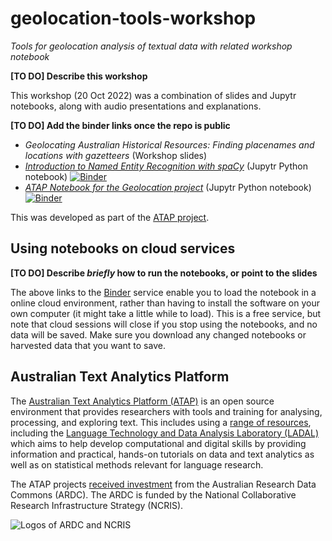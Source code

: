 # geolocation-tools-workshop

_Tools for geolocation analysis of textual data with related workshop notebook_

__[TO DO] Describe this workshop__

This workshop (20 Oct 2022) was a combination of slides and Jupytr notebooks, along with audio presentations and explanations.

__[TO DO] Add the binder links once the repo is public__

* _Geolocating Australian Historical Resources: Finding placenames and locations with gazetteers_ (Workshop slides)
* _[Introduction to Named Entity Recognition with spaCy](https://github.com/Australian-Text-Analytics-Platform/geolocation-tools-workshop/blob/abb322e16ca6187a74669ebc7722a7fa08c52c1b/notebooks/spacy_ner_introduction.ipynb)_ (Jupytr Python notebook)  [![Binder](https://mybinder.org/badge_logo.svg)](https://binderhub.atap-binder.cloud.edu.au/v2/gh/Australian-Text-Analytics-Platform/geolocation-tools-workshop/HEAD?labpath=notebooks%2Fspacy_ner_introduction.ipynb)
* _[ATAP Notebook for the Geolocation project](https://github.com/Australian-Text-Analytics-Platform/geolocation-tools-workshop/blob/abb322e16ca6187a74669ebc7722a7fa08c52c1b/notebooks/atap_geolocation_workshop.ipynb)_ (Jupytr Python notebook)  [![Binder](https://mybinder.org/badge_logo.svg)](https://binderhub.atap-binder.cloud.edu.au/v2/gh/Australian-Text-Analytics-Platform/geolocation-tools-workshop/HEAD?labpath=notebooks%2Fatap_geolocation_workshop.ipynb)

This was developed as part of the [ATAP project](#section-atap).

## Using notebooks on cloud services  <a class="anchor" id="section-binder"></a>

__[TO DO] Describe *briefly* how to run the notebooks, or point to the slides__ 

The above links to the [Binder](https://mybinder.org/) service enable you to load the notebook in a online cloud environment, rather than having to install the software on your own computer (it might take a little while to load). This is a free service, but note that cloud sessions will close if you stop using the notebooks, and no data will be saved. Make sure you download any changed notebooks or harvested data that you want to save.

## Australian Text Analytics Platform <a class="anchor" id="section-atap"></a>

The [Australian Text Analytics Platform (ATAP)](https://www.atap.edu.au) is an open source environment that provides researchers with tools and training for analysing, processing, and exploring text. This includes using a [range of resources](https://www.atap.edu.au/resources), including the [Language Technology and Data Analysis Laboratory (LADAL)](https://slcladal.github.io/) which aims to help develop computational and digital skills by providing information and practical, hands-on tutorials on data and text analytics as well as on statistical methods relevant for language research. 

The ATAP projects [received investment](https://doi.org/10.47486/PL074) from the Australian Research Data Commons (ARDC). The ARDC is funded by the National Collaborative Research Infrastructure Strategy (NCRIS).

![Logos of ARDC and NCRIS](https://user-images.githubusercontent.com/12245823/192428197-a7cd7d8c-2da4-42be-9bf9-c22b4e767af4.png)
